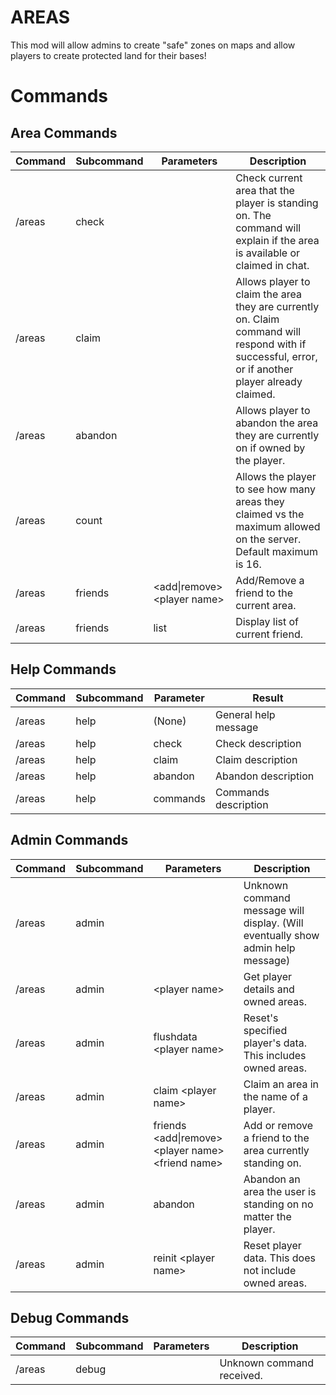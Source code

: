 # AREAS 
This mod will allow admins to create "safe" zones on maps and allow players to create protected land for their bases!


# Commands
## Area Commands
| Command | Subcommand | Parameters                      | Description                                                                                                                                        |
|---------|------------|---------------------------------|----------------------------------------------------------------------------------------------------------------------------------------------------|
| /areas  | check      |                                 | Check current area that the player is standing on. The command will explain if the area is available or claimed in chat.                           |
| /areas  | claim      |                                 | Allows player to claim the area they are currently on. Claim command will respond with if successful, error, or if another player already claimed. |
| /areas  | abandon    |                                 | Allows player to abandon the area they are currently on if owned by the player.                                                                    |
| /areas  | count      |                                 | Allows the player to see how many areas they claimed vs the maximum allowed on the server. Default maximum is 16.                                  |
| /areas  | friends    | \<add\|remove\> \<player name\> | Add/Remove a friend to the current area.                                                                                                           |
| /areas  | friends    | list                            | Display list of current friend.                                                                                                                    |

## Help Commands
| Command | Subcommand | Parameter | Result               |
|---------|------------|-----------|----------------------|
| /areas  | help       | (None)    | General help message |
| /areas  | help       | check     | Check description    |
| /areas  | help       | claim     | Claim description    |
| /areas  | help       | abandon   | Abandon description  |
| /areas  | help       | commands  | Commands description |

## Admin Commands
| Command | Subcommand | Parameters                                                     | Description                                                                     |
|-------- |------------|----------------------------------------------------------------|---------------------------------------------------------------------------------|
| /areas  | admin      |                                                                | Unknown command message will display. (Will eventually show admin help message) |
| /areas  | admin      | \<player name\>                                                | Get player details and owned areas.                                             |
| /areas  | admin      | flushdata \<player name\>                                      | Reset's specified player's data. This includes owned areas.                     |
| /areas  | admin      | claim \<player name\>                                          | Claim an area in the name of a player.                                          |
| /areas  | admin      | friends \<add\|remove\> \<player name\> \<friend name\>        | Add or remove a friend to the area currently standing on.                       |
| /areas  | admin      | abandon                                                        | Abandon an area the user is standing on no matter the player.                   |
| /areas  | admin      | reinit \<player name\>                                         | Reset player data. This does not include owned areas.                           |

## Debug Commands
| Command | Subcommand | Parameters | Description                                                   |
|---------|------------|------------|---------------------------------------------------------------|
| /areas  | debug      |            | Unknown command received.                                     |